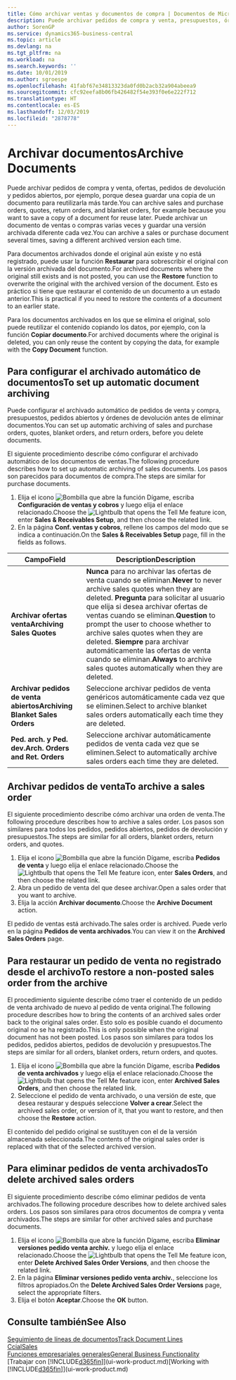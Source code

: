 ```yaml
---
title: Cómo archivar ventas y documentos de compra | Documentos de Microsoft
description: Puede archivar pedidos de compra y venta, presupuestos, órdenes de devolución y pedidos abiertos y puede usar el documento archivado para recrear el documento desde el que se archivó.
author: SorenGP
ms.service: dynamics365-business-central
ms.topic: article
ms.devlang: na
ms.tgt_pltfrm: na
ms.workload: na
ms.search.keywords: ''
ms.date: 10/01/2019
ms.author: sgroespe
ms.openlocfilehash: 41fabf67e34813323da0fd0b2acb32a904abeea9
ms.sourcegitcommit: cfc92eefa8b06fb426482f54e393f0e6e222f712
ms.translationtype: HT
ms.contentlocale: es-ES
ms.lasthandoff: 12/03/2019
ms.locfileid: "2878778"
---
```

# <a name="archive-documents"></a><span data-ttu-id="96df7-103">Archivar documentos</span><span class="sxs-lookup"><span data-stu-id="96df7-103">Archive Documents</span></span>
<span data-ttu-id="96df7-104">Puede archivar pedidos de compra y venta, ofertas, pedidos de devolución y pedidos abiertos, por ejemplo, porque desea guardar una copia de un documento para reutilizarla más tarde.</span><span class="sxs-lookup"><span data-stu-id="96df7-104">You can archive sales and purchase orders, quotes, return orders, and blanket orders, for example because you want to save a copy of a document for reuse later.</span></span> <span data-ttu-id="96df7-105">Puede archivar un documento de ventas o compras varias veces y guardar una versión archivada diferente cada vez.</span><span class="sxs-lookup"><span data-stu-id="96df7-105">You can archive a sales or purchase document several times, saving a different archived version each time.</span></span>

<span data-ttu-id="96df7-106">Para documentos archivados donde el original aún existe y no está registrado, puede usar la función **Restaurar** para sobrescribir el original con la versión archivada del documento.</span><span class="sxs-lookup"><span data-stu-id="96df7-106">For archived documents where the original still exists and is not posted, you can use the **Restore** function to overwrite the original with the archived version of the document.</span></span> <span data-ttu-id="96df7-107">Esto es práctico si tiene que restaurar el contenido de un documento a un estado anterior.</span><span class="sxs-lookup"><span data-stu-id="96df7-107">This is practical if you need to restore the contents of a document to an earlier state.</span></span>

<span data-ttu-id="96df7-108">Para los documentos archivados en los que se elimina el original, solo puede reutilizar el contenido copiando los datos, por ejemplo, con la función **Copiar documento**.</span><span class="sxs-lookup"><span data-stu-id="96df7-108">For archived documents where the original is deleted, you can only reuse the content by copying the data, for example with the **Copy Document** function.</span></span>   

## <a name="to-set-up-automatic-document-archiving"></a><span data-ttu-id="96df7-109">Para configurar el archivado automático de documentos</span><span class="sxs-lookup"><span data-stu-id="96df7-109">To set up automatic document archiving</span></span>  
<span data-ttu-id="96df7-110">Puede configurar el archivado automático de pedidos de venta y compra, presupuestos, pedidos abiertos y órdenes de devolución antes de eliminar documentos.</span><span class="sxs-lookup"><span data-stu-id="96df7-110">You can set up automatic archiving of sales and purchase orders, quotes, blanket orders, and return orders, before you delete documents.</span></span>

<span data-ttu-id="96df7-111">El siguiente procedimiento describe cómo configurar el archivado automático de los documentos de ventas.</span><span class="sxs-lookup"><span data-stu-id="96df7-111">The following procedure describes how to set up automatic archiving of sales documents.</span></span> <span data-ttu-id="96df7-112">Los pasos son parecidos para documentos de compra.</span><span class="sxs-lookup"><span data-stu-id="96df7-112">The steps are similar for purchase documents.</span></span>
1.  <span data-ttu-id="96df7-113">Elija el icono ![Bombilla que abre la función Dígame](media/ui-search/search_small.png "Dígame qué desea hacer"), escriba **Configuración de ventas y cobros** y luego elija el enlace relacionado.</span><span class="sxs-lookup"><span data-stu-id="96df7-113">Choose the ![Lightbulb that opens the Tell Me feature](media/ui-search/search_small.png "Tell me what you want to do") icon, enter **Sales & Receivables Setup**, and then choose the related link.</span></span>
2. <span data-ttu-id="96df7-114">En la página **Conf. ventas y cobros**, rellene los campos del modo que se indica a continuación.</span><span class="sxs-lookup"><span data-stu-id="96df7-114">On the **Sales & Receivables Setup** page, fill in the fields as follows.</span></span>

|<span data-ttu-id="96df7-115">Campo</span><span class="sxs-lookup"><span data-stu-id="96df7-115">Field</span></span>|<span data-ttu-id="96df7-116">Description</span><span class="sxs-lookup"><span data-stu-id="96df7-116">Description</span></span>|
|-----|-----------|
|<span data-ttu-id="96df7-117">**Archivar ofertas venta**</span><span class="sxs-lookup"><span data-stu-id="96df7-117">**Archiving Sales Quotes**</span></span>|<span data-ttu-id="96df7-118">**Nunca** para no archivar las ofertas de venta cuando se eliminan.</span><span class="sxs-lookup"><span data-stu-id="96df7-118">**Never** to never archive sales quotes when they are deleted.</span></span> <span data-ttu-id="96df7-119">**Pregunta** para solicitar al usuario que elija si desea archivar ofertas de ventas cuando se eliminan.</span><span class="sxs-lookup"><span data-stu-id="96df7-119">**Question** to prompt the user to choose whether to archive sales quotes when they are deleted.</span></span> <span data-ttu-id="96df7-120">**Siempre** para archivar automáticamente las ofertas de venta cuando se eliminan.</span><span class="sxs-lookup"><span data-stu-id="96df7-120">**Always** to archive sales quotes automatically when they are deleted.</span></span>|
|<span data-ttu-id="96df7-121">**Archivar pedidos de venta abiertos**</span><span class="sxs-lookup"><span data-stu-id="96df7-121">**Archiving Blanket Sales Orders**</span></span>|<span data-ttu-id="96df7-122">Seleccione archivar pedidos de venta genéricos automáticamente cada vez que se eliminen.</span><span class="sxs-lookup"><span data-stu-id="96df7-122">Select to archive blanket sales orders automatically each time they are deleted.</span></span>|
|<span data-ttu-id="96df7-123">**Ped. arch. y Ped. dev.**</span><span class="sxs-lookup"><span data-stu-id="96df7-123">**Arch. Orders and Ret. Orders**</span></span>|<span data-ttu-id="96df7-124">Seleccione archivar automáticamente pedidos de venta cada vez que se eliminen.</span><span class="sxs-lookup"><span data-stu-id="96df7-124">Select to automatically archive sales orders each time they are deleted.</span></span>|

## <a name="to-archive-a-sales-order"></a><span data-ttu-id="96df7-125">Archivar pedidos de venta</span><span class="sxs-lookup"><span data-stu-id="96df7-125">To archive a sales order</span></span>
<span data-ttu-id="96df7-126">El siguiente procedimiento describe cómo archivar una orden de venta.</span><span class="sxs-lookup"><span data-stu-id="96df7-126">The following procedure describes how to archive a sales order.</span></span> <span data-ttu-id="96df7-127">Los pasos son similares para todos los pedidos, pedidos abiertos, pedidos de devolución y presupuestos.</span><span class="sxs-lookup"><span data-stu-id="96df7-127">The steps are similar for all orders, blanket orders, return orders, and quotes.</span></span>

1.  <span data-ttu-id="96df7-128">Elija el icono ![Bombilla que abre la función Dígame](media/ui-search/search_small.png "Dígame qué desea hacer"), escriba **Pedidos de venta** y luego elija el enlace relacionado.</span><span class="sxs-lookup"><span data-stu-id="96df7-128">Choose the ![Lightbulb that opens the Tell Me feature](media/ui-search/search_small.png "Tell me what you want to do") icon, enter **Sales Orders**, and then choose the related link.</span></span>  
2.  <span data-ttu-id="96df7-129">Abra un pedido de venta del que desee archivar.</span><span class="sxs-lookup"><span data-stu-id="96df7-129">Open a sales order that you want to archive.</span></span>  
3.  <span data-ttu-id="96df7-130">Elija la acción **Archivar documento**.</span><span class="sxs-lookup"><span data-stu-id="96df7-130">Choose the **Archive Document** action.</span></span>

<span data-ttu-id="96df7-131">El pedido de ventas está archivado.</span><span class="sxs-lookup"><span data-stu-id="96df7-131">The sales order is archived.</span></span> <span data-ttu-id="96df7-132">Puede verlo en la página **Pedidos de venta archivados**.</span><span class="sxs-lookup"><span data-stu-id="96df7-132">You can view it on the **Archived Sales Orders** page.</span></span>

## <a name="to-restore-a-non-posted-sales-order-from-the-archive"></a><span data-ttu-id="96df7-133">Para restaurar un pedido de venta no registrado desde el archivo</span><span class="sxs-lookup"><span data-stu-id="96df7-133">To restore a non-posted sales order from the archive</span></span>
<span data-ttu-id="96df7-134">El procedimiento siguiente describe cómo traer el contenido de un pedido de venta archivado de nuevo al pedido de venta original.</span><span class="sxs-lookup"><span data-stu-id="96df7-134">The following procedure describes how to bring the contents of an archived sales order back to the original sales order.</span></span> <span data-ttu-id="96df7-135">Esto solo es posible cuando el documento original no se ha registrado.</span><span class="sxs-lookup"><span data-stu-id="96df7-135">This is only possible when the original document has not been posted.</span></span> <span data-ttu-id="96df7-136">Los pasos son similares para todos los pedidos, pedidos abiertos, pedidos de devolución y presupuestos.</span><span class="sxs-lookup"><span data-stu-id="96df7-136">The steps are similar for all orders, blanket orders, return orders, and quotes.</span></span>

1. <span data-ttu-id="96df7-137">Elija el icono ![Bombilla que abre la función Dígame](media/ui-search/search_small.png "Dígame qué desea hacer"), escriba **Pedidos de venta archivados** y luego elija el enlace relacionado.</span><span class="sxs-lookup"><span data-stu-id="96df7-137">Choose the ![Lightbulb that opens the Tell Me feature](media/ui-search/search_small.png "Tell me what you want to do") icon, enter **Archived Sales Orders**, and then choose the related link.</span></span>
2. <span data-ttu-id="96df7-138">Seleccione el pedido de venta archivado, o una versión de este, que desea restaurar y después seleccione **Volver a crear**.</span><span class="sxs-lookup"><span data-stu-id="96df7-138">Select the archived sales order, or version of it, that you want to restore, and then choose the **Restore** action.</span></span>  

<span data-ttu-id="96df7-139">El contenido del pedido original se sustituyen con el de la versión almacenada seleccionada.</span><span class="sxs-lookup"><span data-stu-id="96df7-139">The contents of the original sales order is replaced with that of the selected archived version.</span></span>

## <a name="to-delete-archived-sales-orders"></a><span data-ttu-id="96df7-140">Para eliminar pedidos de venta archivados</span><span class="sxs-lookup"><span data-stu-id="96df7-140">To delete archived sales orders</span></span>
<span data-ttu-id="96df7-141">El siguiente procedimiento describe cómo eliminar pedidos de venta archivados.</span><span class="sxs-lookup"><span data-stu-id="96df7-141">The following procedure describes how to delete archived sales orders.</span></span> <span data-ttu-id="96df7-142">Los pasos son similares para otros documentos de compra y venta archivados.</span><span class="sxs-lookup"><span data-stu-id="96df7-142">The steps are similar for other archived sales and purchase documents.</span></span>

1.  <span data-ttu-id="96df7-143">Elija el icono ![Bombilla que abre la función Dígame](media/ui-search/search_small.png "Dígame qué desea hacer"), escriba **Eliminar versiones pedido venta archiv.** y luego elija el enlace relacionado.</span><span class="sxs-lookup"><span data-stu-id="96df7-143">Choose the ![Lightbulb that opens the Tell Me feature](media/ui-search/search_small.png "Tell me what you want to do") icon, enter **Delete Archived Sales Order Versions**, and then choose the related link.</span></span>  
2.  <span data-ttu-id="96df7-144">En la página **Eliminar versiones pedido venta archiv.**, seleccione los filtros apropiados.</span><span class="sxs-lookup"><span data-stu-id="96df7-144">On the **Delete Archived Sales Order Versions** page, select the appropriate filters.</span></span>  
3.  <span data-ttu-id="96df7-145">Elija el botón **Aceptar**.</span><span class="sxs-lookup"><span data-stu-id="96df7-145">Choose the **OK** button.</span></span>

## <a name="see-also"></a><span data-ttu-id="96df7-146">Consulte también</span><span class="sxs-lookup"><span data-stu-id="96df7-146">See Also</span></span>
[<span data-ttu-id="96df7-147">Seguimiento de líneas de documentos</span><span class="sxs-lookup"><span data-stu-id="96df7-147">Track Document Lines</span></span>](across-how-to-track-document-lines.md)  
[<span data-ttu-id="96df7-148">Ccial</span><span class="sxs-lookup"><span data-stu-id="96df7-148">Sales</span></span>](sales-manage-sales.md)  
[<span data-ttu-id="96df7-149">Funciones empresariales generales</span><span class="sxs-lookup"><span data-stu-id="96df7-149">General Business Functionality</span></span>](ui-across-business-areas.md)  
<span data-ttu-id="96df7-150">[Trabajar con [!INCLUDE[d365fin](includes/d365fin_md.md)]](ui-work-product.md)</span><span class="sxs-lookup"><span data-stu-id="96df7-150">[Working with [!INCLUDE[d365fin](includes/d365fin_md.md)]](ui-work-product.md)</span></span>
